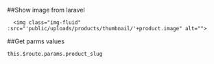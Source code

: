 ##Show image from laravel
```
  <img class="img-fluid" :src="'public/uploads/products/thumbnail/'+product.image" alt="">
```

##Get parms values
````
this.$route.params.product_slug
````
